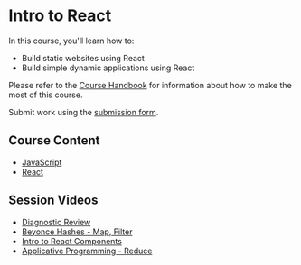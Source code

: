 # Intro to React

In this course, you'll learn how to:

* Build static websites using React
* Build simple dynamic applications using React

Please refer to the [Course Handbook](/handbook) for information about how to make the most of this course.

Submit work using the [submission form](https://forms.gle/mCfsMF8NPMsnEDow5).

## Course Content

* [JavaScript](/js)
* [React](/react)

## Session Videos

* [Diagnostic Review](https://youtu.be/LCbKqt5ESA8)
* [Beyonce Hashes - Map, Filter](https://youtu.be/sc_VUq_4Qlc)
* [Intro to React Components](https://youtu.be/VeZUH-s7iEs)
* [Applicative Programming - Reduce](https://youtu.be/g3GGEPGmJHs)

